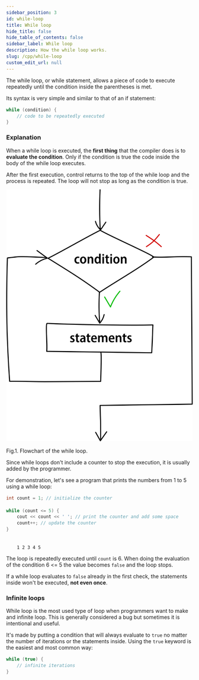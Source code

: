```yaml
---
sidebar_position: 3
id: while-loop
title: While loop
hide_title: false
hide_table_of_contents: false
sidebar_label: While loop
description: How the while loop works.
slug: /cpp/while-loop
custom_edit_url: null
---
```


The while loop, or while statement, allows a piece of code to execute repeatedly until the condition inside the parentheses is met.

Its syntax is very simple and similar to that of an if statement:

```cpp
while (condition) {
    // code to be repeatedly executed
}
```

### Explanation

When a while loop is executed, the **first thing** that the compiler does is to **evaluate the condition**. Only if the condition is true the code inside the body of the while loop executes.

After the first execution, control returns to the top of the while loop and the process is repeated. The loop will not stop as long as the condition is true.

![While loop flowchart](../assets/while-loop-flowchart.svg)
<figcaption>Fig.1. Flowchart of the while loop.</figcaption>

Since while loops don't include a counter to stop the execution, it is usually added by the programmer. 

For demonstration, let's see a program that prints the numbers from 1 to 5 using a while loop:

```cpp
int count = 1; // initialize the counter

while (count <= 5) {
    cout << count << ' '; // print the counter and add some space
    count++; // update the counter
}
```

<div class="output">
<code class="output">
	1&nbsp;2&nbsp;3&nbsp;4&nbsp;5
</code>
</div>

The loop is repeatedly executed until `count` is 6. When doing the evaluation of the condition 6 <= 5 the value becomes `false` and the loop stops.

If a while loop evaluates to `false` already in the first check, the statements inside won't be executed, **not even once**.

### Infinite loops

While loop is the most used type of loop when programmers want to make and infinite loop. This is generally considered a bug but sometimes it is intentional and useful.

It's made by putting a condition that will always evaluate to `true` no matter the number of iterations or the statements inside. Using the `true` keyword is the easiest and most common way:

```cpp
while (true) {
    // infinite iterations
}
```